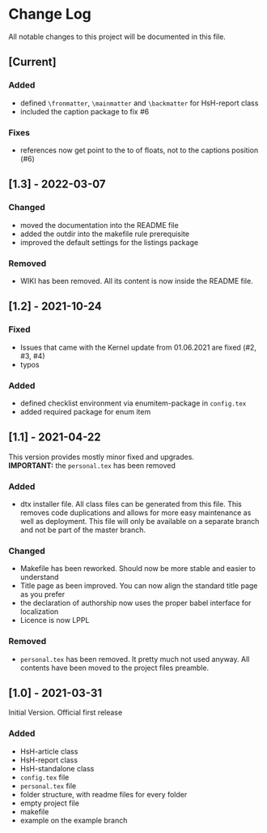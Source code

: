 # Change Log
All notable changes to this project will be documented in this file.


## [Current]

### Added
- defined `\fronmatter`, `\mainmatter` and `\backmatter` for HsH-report class
- included the caption package to fix #6

### Fixes
- references now get point to the to of floats, not to the captions position (#6)


## [1.3] - 2022-03-07

### Changed

- moved the documentation into the README file
- added the outdir into the makefile rule prerequisite
- improved the default settings for the listings package

### Removed

- WIKI has been removed. All its content is now inside the README file.


## [1.2] - 2021-10-24

### Fixed
- Issues that came with the Kernel update from 01.06.2021 are fixed (#2, #3, #4)
- typos

### Added
- defined checklist environment via enumitem-package in `config.tex`
- added required package for enum item


## [1.1] - 2021-04-22

This version provides mostly minor fixed and upgrades.  
**IMPORTANT:** the `personal.tex` has been removed

### Added
 -  dtx installer file. All class files can be generated from this file. This removes code duplications and allows for more easy maintenance as well as
 	deployment. This file will only be available on a separate branch and not be part of the master branch.

### Changed
 - Makefile has been reworked. Should now be more stable and easier to understand
 - Title page as been improved. You can now align the standard title page as you prefer
 - the declaration of authorship now uses the proper babel interface for localization
 - Licence is now LPPL

### Removed
 - `personal.tex` has been removed. It pretty much not used anyway. All contents have been moved to the project files preamble.


## [1.0] - 2021-03-31
Initial Version. Official first release

### Added
 - HsH-article class
 - HsH-report class
 - HsH-standalone class
 - `config.tex` file
 - `personal.tex` file
 - folder structure, with readme files for every folder
 - empty project file
 - makefile
 - example on the example branch
